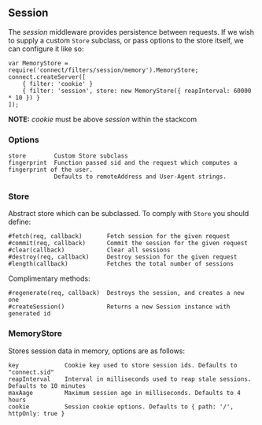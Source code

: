 ## Session

The _session_ middleware provides persistence between requests. 
If we wish to supply a custom `Store` subclass, or pass options to the store itself, we can configure it like so:

    var MemoryStore = require('connect/filters/session/memory').MemoryStore;
    connect.createServer([
		{ filter: 'cookie' }
		{ filter: 'session', store: new MemoryStore({ reapInterval: 60000 * 10 }) }
	]);

**NOTE:** _cookie_ must be above _session_ within the stackcom

### Options

    store        Custom Store subclass
    fingerprint  Function passed sid and the request which computes a fingerprint of the user.
                 Defaults to remoteAddress and User-Agent strings.

### Store

Abstract store which can be subclassed. To comply with `Store` you should define:

    #fetch(req, callback)       Fetch session for the given request
    #commit(req, callback)      Commit the session for the given request
    #clear(callback)            Clear all sessions
    #destroy(req, callback)     Destroy session for the given request
    #length(callback)           Fetches the total number of sessions

Complimentary methods:

    #regenerate(req, callback)  Destroys the session, and creates a new one
    #createSession()            Returns a new Session instance with generated id

### MemoryStore

Stores session data in memory, options are as follows:

    key             Cookie key used to store session ids. Defaults to "connect.sid"
    reapInterval    Interval in milliseconds used to reap stale sessions. Defaults to 10 minutes
    maxAage         Maximum session age in milliseconds. Defaults to 4 hours
    cookie          Session cookie options. Defaults to { path: '/', httpOnly: true }